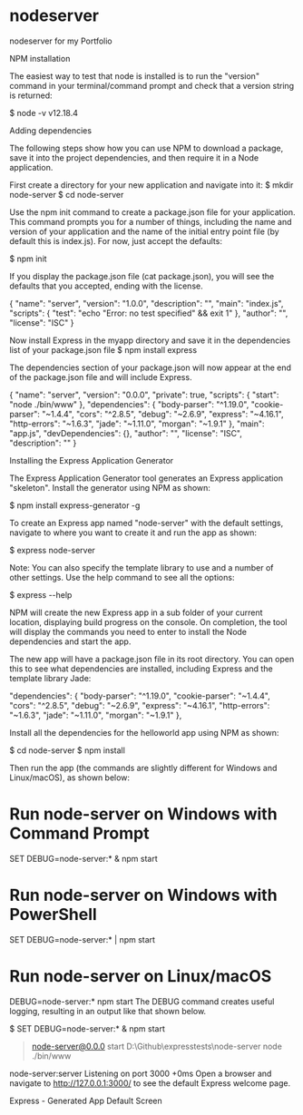 # nodeserver
nodeserver for my Portfolio 

 NPM installation

 The easiest way to test that node is installed is to run the "version" command in your terminal/command prompt and check that a version string is returned:

$ node -v
v12.18.4


Adding dependencies

The following steps show how you can use NPM to download a package, save it into the project dependencies, and then require it in a Node application.

First create a directory for your new application and navigate into it:
$ mkdir node-server
$ cd node-server

Use the npm init command to create a package.json file for your application. This command prompts you for a number of things, including the name and version of your application and the name of the initial entry point file (by default this is index.js). For now, just accept the defaults:

$ npm init

If you display the package.json file (cat package.json), you will see the defaults that you accepted, ending with the license.


{
  "name": "server",
  "version": "1.0.0",
  "description": "",
  "main": "index.js",
  "scripts": {
    "test": "echo \"Error: no test specified\" && exit 1"
  },
  "author": "",
  "license": "ISC"
}


Now install Express in the myapp directory and save it in the dependencies list of your package.json file
$ npm install express

The dependencies section of your package.json will now appear at the end of the package.json file and will include Express.

{
  "name": "server",
  "version": "0.0.0",
  "private": true,
  "scripts": {
    "start": "node ./bin/www"
  },
  "dependencies": {
    "body-parser": "^1.19.0",
    "cookie-parser": "~1.4.4",
    "cors": "^2.8.5",
    "debug": "~2.6.9",
    "express": "~4.16.1",
    "http-errors": "~1.6.3",
    "jade": "~1.11.0",
    "morgan": "~1.9.1"
  },
  "main": "app.js",
  "devDependencies": {},
  "author": "",
  "license": "ISC",
  "description": ""
}





Installing the Express Application Generator


The Express Application Generator tool generates an Express application "skeleton". Install the generator using NPM as shown:

$ npm install express-generator -g


To create an Express app named "node-server" with the default settings, navigate to where you want to create it and run the app as shown:

$ express node-server

Note: You can also specify the template library to use and a number of other settings. Use the help command to see all the options:

$ express --help

NPM will create the new Express app in a sub folder of your current location, displaying build progress on the console. On completion, the tool will display the commands you need to enter to install the Node dependencies and start the app.

The new app will have a package.json file in its root directory. You can open this to see what dependencies are installed, including Express and the template library Jade:

"dependencies": {
  "body-parser": "^1.19.0",
  "cookie-parser": "~1.4.4",
  "cors": "^2.8.5",
  "debug": "~2.6.9",
  "express": "~4.16.1",
  "http-errors": "~1.6.3",
  "jade": "~1.11.0",
  "morgan": "~1.9.1"
},

Install all the dependencies for the helloworld app using NPM as shown:

$ cd node-server
$ npm install

Then run the app (the commands are slightly different for Windows and Linux/macOS), as shown below:

# Run node-server on Windows with Command Prompt
SET DEBUG=node-server:* & npm start

# Run node-server on Windows with PowerShell
SET DEBUG=node-server:* | npm start

# Run node-server on Linux/macOS
DEBUG=node-server:* npm start
The DEBUG command creates useful logging, resulting in an output like that shown below.

$ SET DEBUG=node-server:* & npm start

> node-server@0.0.0 start D:\Github\expresstests\node-server
> node ./bin/www

  node-server:server Listening on port 3000 +0ms
Open a browser and navigate to http://127.0.0.1:3000/ to see the default Express welcome page.


Express - Generated App Default Screen

